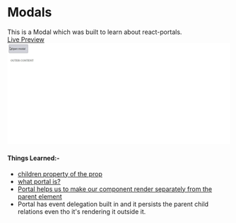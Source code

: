 # Modals

This is a Modal which was built to learn about react-portals.<br>
[Live Preview](https://im-ashish00.github.io/react-portal/)<br>
![Output Image](https://raw.githubusercontent.com/im-ashish00/react-portal/main/output.gif)

#### Things Learned:-

- [children property of the prop](https://github.com/im-ashish00/react-portal/blob/886a1890fa0782afa5983619c326ea22980a81a3/src/Modal.jsx#L4)
- [what portal is?](https://github.com/im-ashish00/react-portal/blob/886a1890fa0782afa5983619c326ea22980a81a3/public/index.html#L10)
- [Portal helps us to make our component render separately from the parent element](https://github.com/im-ashish00/react-portal/blob/886a1890fa0782afa5983619c326ea22980a81a3/src/Modal.jsx#L25)
- Portal has event delegation built in and it persists the parent child relations even tho it's rendering it outside it.